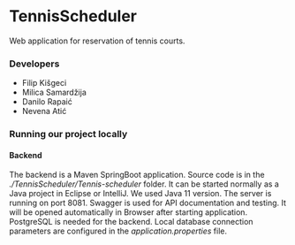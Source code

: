 # TennisScheduler

Web application for reservation of tennis courts.

### Developers
- Filip Kišgeci
- Milica Samardžija
- Danilo Rapaić 
- Nevena Atić

### Running our project locally
#### Backend
The backend is a Maven SpringBoot application. Source code is in the <i>./TennisScheduler/Tennis-scheduler</i> folder. It can be started normally as a Java project in Eclipse or IntelliJ. We used Java 11 version. The server is running on port 8081. 
Swagger is used for API documentation and testing. It will be opened automatically in Browser after starting application.\
PostgreSQL is needed for the backend. Local database connection parameters are configured in the <i>application.properties</i> file.

